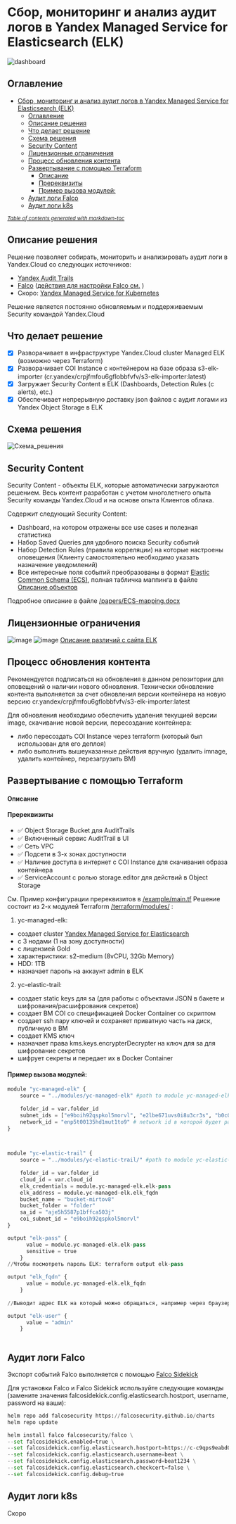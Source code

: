 # Сбор, мониторинг и анализ аудит логов в Yandex Managed Service for Elasticsearch (ELK)

![dashboard](https://user-images.githubusercontent.com/85429798/127686785-27658104-6258-4de8-929f-9cf87624fa27.png)

## Оглавление
- [Сбор, мониторинг и анализ аудит логов в Yandex Managed Service for Elasticsearch (ELK)](#сбор-мониторинг-и-анализ-аудит-логов-в-yandex-managed-service-for-elasticsearch-elk)
  - [Оглавление](#оглавление)
  - [Описание решения](#описание-решения)
  - [Что делает решение](#что-делает-решение)
  - [Схема решения](#схема-решения)
  - [Security Content](#security-content)
  - [Лицензионные ограничения](#лицензионные-ограничения)
  - [Процесс обновления контента](#процесс-обновления-контента)
  - [Развертывание с помощью Terraform](#развертывание-с-помощью-terraform)
      - [Описание](#описание)
      - [Пререквизиты](#пререквизиты)
      - [Пример вызова модулей:](#пример-вызова-модулей)
  - [Аудит логи Falco](#аудит-логи-falco)
  - [Аудит логи k8s](#аудит-логи-k8s)

<small><i><a href='http://ecotrust-canada.github.io/markdown-toc/'>Table of contents generated with markdown-toc</a></i></small>


## Описание решения
Решение позволяет собирать, мониторить и анализировать аудит логи в Yandex.Cloud со следующих источников:
- [Yandex Audit Trails](https://cloud.yandex.ru/docs/audit-trails/)
- [Falco](https://falco.org/) ([действия для настройки Falco см.](https://github.com/yandex-cloud/yc-solution-library-for-security/tree/master/auditlogs/export-auditlogs-to-ELK#аудит-логи-falco) )
- Скоро: [Yandex Managed Service for Kubernetes](https://cloud.yandex.ru/services/managed-kubernetes)

Решение является постоянно обновляемым и поддерживаемым Security командой Yandex.Cloud

## Что делает решение
- [x] Разворачивает в инфраструктуре Yandex.Cloud cluster Managed ELK (возможно через Terraform)
- [x] Разворачивает COI Instance с контейнером на базе образа s3-elk-importer (cr.yandex/crpjfmfou6gflobbfvfv/s3-elk-importer:latest)
- [x] Загружает Security Content в ELK (Dashboards, Detection Rules (с alerts), etc.)
- [x] Обеспечивает непрерывную доставку json файлов с аудит логами из Yandex Object Storage в ELK

## Схема решения
![Схема_решения](https://user-images.githubusercontent.com/85429798/127733565-d455b897-d1ca-4d43-8ee9-195bb7a7d5ab.png)


## Security Content
Security Content - объекты ELK, которые автоматически загружаются решением. Весь контент разработан с учетом многолетнего опыта Security команды Yandex.Cloud и на основе опыта Клиентов облака.

Содержит следующий Security Content:
- Dashboard, на котором отражены все use cases и полезная статистика
- Набор Saved Queries для удобного поиска Security событий
- Набор Detection Rules (правила корреляции) на которые настроены оповещения (Клиенту самостоятельно необходимо указать назначение уведомлений)
- Все интересные поля событий преобразованы в формат [Elastic Common Schema (ECS)](https://www.elastic.co/guide/en/ecs/current/index.html), полная табличка маппинга в файле [Описание объектов](./papers/Описание-объектов.pdf)

Подробное описание в файле [/papers/ECS-mapping.docx](https://github.com/yandex-cloud/yc-solution-library-for-security/blob/master/auditlogs/export-auditlogs-to-ELK/papers/ECS-mapping_new.pdf)


## Лицензионные ограничения

![image](https://user-images.githubusercontent.com/85429798/127733756-1a751356-a0f3-492e-9a85-56d3a73e298f.png)
![image](https://user-images.githubusercontent.com/85429798/127733769-5ee2f70a-2162-487f-b236-9076c6d9c681.png)
[Описание различий с сайта ELK](https://www.elastic.co/subscriptions)

## Процесс обновления контента
Рекомендуется подписаться на обновления в данном репозитории для оповещений о наличии нового обновления.
Технически обновление контента выполняется за счет обновления версии контейнера на новую версию cr.yandex/crpjfmfou6gflobbfvfv/s3-elk-importer:latest

Для обновления необходимо обеспечить удаления текущией версии image, скачивание новой версии, пересоздание контейнера:
- либо пересоздать COI Instance через terraform (который был использован для его деплоя)
- либо выполнить вышеуказанные действия вручную (удалить imnage, удалить контейнер, перезагрузить ВМ)


## Развертывание с помощью Terraform

#### Описание 

#### Пререквизиты
- :white_check_mark: Object Storage Bucket для AuditTrails
- :white_check_mark: Включенный сервис AuditTrail в UI
- :white_check_mark: Сеть VPC
- :white_check_mark: Подсети в 3-х зонах доступности
- :white_check_mark: Наличие доступа в интернет с COI Instance для скачивания образа контейнера
- :white_check_mark: ServiceAccount с ролью storage.editor для действий в Object Storage

См. Пример конфигурации пререквизитов в [/example/main.tf](https://github.com/yandex-cloud/yc-solution-library-for-security/tree/master/auditlogs/export-auditlogs-to-ELK/terraform/example) 
Решение состоит из 2-х модулей Terraform [/terraform/modules/](https://github.com/yandex-cloud/yc-solution-library-for-security/tree/master/auditlogs/export-auditlogs-to-ELK/terraform/modules) :
1) yc-managed-elk:
- создает cluster [Yandex Managed Service for Elasticsearch](https://cloud.yandex.ru/services/managed-elasticsearch) 
- с 3 нодами (1 на зону доступности) 
- с лицензией Gold
- характеристики: s2-medium (8vCPU, 32Gb Memory)
- HDD: 1TB
- назначает пароль на аккаунт admin в ELK

2) yc-elastic-trail:
- создает static keys для sa (для работы с объектами JSON в бакете и шифрования/расшифрования секретов)
- создает ВМ COI со спецификацией Docker Container со скриптом
- создает ssh пару ключей и сохраняет приватную часть на диск, публичную в ВМ
- создает KMS ключ
- назначает права kms.keys.encrypterDecrypter на ключ для sa для шифрование секретов
- шифрует секреты и передает их в Docker Container


#### Пример вызова модулей:
```Python
module "yc-managed-elk" {
    source = "../modules/yc-managed-elk" #path to module yc-managed-elk
    
    folder_id = var.folder_id
    subnet_ids = ["e9boih92qspkol5morvl", "e2lbe671uvs0i8u3cr3s", "b0c0ddsip8vkulcqh7k4"]  #subnets в 3-х зонах доступности для развертывания ELK
    network_id = "enp5t00135hd1mut1to9" # network id в которой будет развернут ELK
}



module "yc-elastic-trail" {
    source = "../modules/yc-elastic-trail/" #path to module yc-elastic-trail
    
    folder_id = var.folder_id
    cloud_id = var.cloud_id
    elk_credentials = module.yc-managed-elk.elk-pass
    elk_address = module.yc-managed-elk.elk_fqdn
    bucket_name = "bucket-mirtov8"
    bucket_folder = "folder"
    sa_id = "aje5h5587p1bffca503j"
    coi_subnet_id = "e9boih92qspkol5morvl"
}

output "elk-pass" {
      value = module.yc-managed-elk.elk-pass
      sensitive = true
    }
//Чтобы посмотреть пароль ELK: terraform output elk-pass

output "elk_fqdn" {
      value = module.yc-managed-elk.elk_fqdn
    }
    
//Выводит адрес ELK на который можно обращаться, например через браузер 

output "elk-user" {
      value = "admin"
    }
    
```

## Аудит логи Falco
Экспорт событий Falco выполняется с помощью [Falco Sidekick](https://github.com/falcosecurity/falcosidekick)

Для установки Falco и Falco Sidekick используйте следующие команды (замените значения falcosidekick.config.elasticsearch.hostport, username, password на ваши):

```Python
helm repo add falcosecurity https://falcosecurity.github.io/charts
helm repo update

helm install falco falcosecurity/falco \
--set falcosidekick.enabled=true \
--set falcosidekick.config.elasticsearch.hostport=https://c-c9qps9eabd0ok4haehjq.rw.mdb.yandexcloud.net:9200 \
--set falcosidekick.config.elasticsearch.username=beat \
--set falcosidekick.config.elasticsearch.password=beat1234 \
--set falcosidekick.config.elasticsearch.checkcert=false \
--set falcosidekick.config.debug=true
```

## Аудит логи k8s
Скоро

